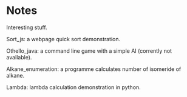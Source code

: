 # Notes
Interesting stuff.

Sort_js: a webpage quick sort demonstration.

Othello_java: a command line game with a simple AI (corrently not available).

Alkane_enumeration: a programme calculates number of isomeride of alkane.

Lambda: lambda calculation demonstration in python.
